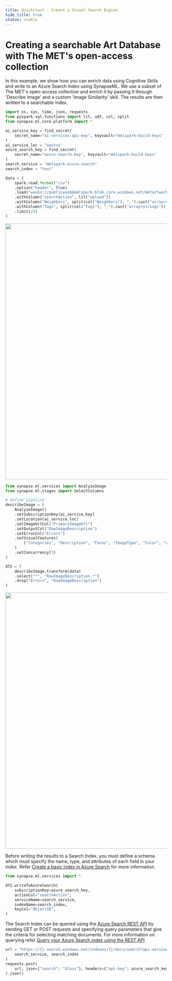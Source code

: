 ```yaml
---
title: Quickstart - Creare a Visual Search Engine
hide_title: true
status: stable
---
```

<h1>Creating a searchable Art Database with The MET's open-access collection</h1>

In this example, we show how you can enrich data using Cognitive Skills and write to an Azure Search Index using SynapseML. We use a subset of The MET's open-access collection and enrich it by passing it through 'Describe Image' and a custom 'Image Similarity' skill. The results are then written to a searchable index.


```python
import os, sys, time, json, requests
from pyspark.sql.functions import lit, udf, col, split
from synapse.ml.core.platform import *

ai_service_key = find_secret(
    secret_name="ai-services-api-key", keyvault="mmlspark-build-keys"
)
ai_service_loc = "eastus"
azure_search_key = find_secret(
    secret_name="azure-search-key", keyvault="mmlspark-build-keys"
)
search_service = "mmlspark-azure-search"
search_index = "test"
```


```python
data = (
    spark.read.format("csv")
    .option("header", True)
    .load("wasbs://publicwasb@mmlspark.blob.core.windows.net/metartworks_sample.csv")
    .withColumn("searchAction", lit("upload"))
    .withColumn("Neighbors", split(col("Neighbors"), ",").cast("array<string>"))
    .withColumn("Tags", split(col("Tags"), ",").cast("array<string>"))
    .limit(25)
)
```

<img src="https://mmlspark.blob.core.windows.net/graphics/CognitiveSearchHyperscale/MetArtworkSamples.png" width="800" />


```python
from synapse.ml.services import AnalyzeImage
from synapse.ml.stages import SelectColumns

# define pipeline
describeImage = (
    AnalyzeImage()
    .setSubscriptionKey(ai_service_key)
    .setLocation(ai_service_loc)
    .setImageUrlCol("PrimaryImageUrl")
    .setOutputCol("RawImageDescription")
    .setErrorCol("Errors")
    .setVisualFeatures(
        ["Categories", "Description", "Faces", "ImageType", "Color", "Adult"]
    )
    .setConcurrency(5)
)

df2 = (
    describeImage.transform(data)
    .select("*", "RawImageDescription.*")
    .drop("Errors", "RawImageDescription")
)
```

<img src="https://mmlspark.blob.core.windows.net/graphics/CognitiveSearchHyperscale/MetArtworksProcessed.png" width="800" />

Before writing the results to a Search Index, you must define a schema which must specify the name, type, and attributes of each field in your index. Refer [Create a basic index in Azure Search](https://docs.microsoft.com/azure/search/search-what-is-an-index) for more information.


```python
from synapse.ml.services import *

df2.writeToAzureSearch(
    subscriptionKey=azure_search_key,
    actionCol="searchAction",
    serviceName=search_service,
    indexName=search_index,
    keyCol="ObjectID",
)
```

The Search Index can be queried using the [Azure Search REST API](https://docs.microsoft.com/rest/api/searchservice/) by sending GET or POST requests and specifying query parameters that give the criteria for selecting matching documents. For more information on querying refer [Query your Azure Search index using the REST API](https://docs.microsoft.com/rest/api/searchservice/Search-Documents)


```python
url = "https://{}.search.windows.net/indexes/{}/docs/search?api-version=2019-05-06".format(
    search_service, search_index
)
requests.post(
    url, json={"search": "Glass"}, headers={"api-key": azure_search_key}
).json()
```
